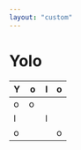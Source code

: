 ```yaml
---
layout: "custom"
---
```


# Yolo
| Y | o | l | o |
| --- | --- | --- | --- |
| o | o | | |
| l | | l | |
| o | | | o |
